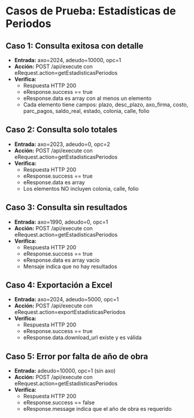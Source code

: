 # Casos de Prueba: Estadísticas de Periodos

## Caso 1: Consulta exitosa con detalle
- **Entrada:** axo=2024, adeudo=10000, opc=1
- **Acción:** POST /api/execute con eRequest.action=getEstadisticasPeriodos
- **Verifica:**
  - Respuesta HTTP 200
  - eResponse.success == true
  - eResponse.data es array con al menos un elemento
  - Cada elemento tiene campos: plazo, desc_plazo, axo_firma, costo, parc_pagos, saldo_real, estado, colonia, calle, folio

## Caso 2: Consulta solo totales
- **Entrada:** axo=2023, adeudo=0, opc=2
- **Acción:** POST /api/execute con eRequest.action=getEstadisticasPeriodos
- **Verifica:**
  - Respuesta HTTP 200
  - eResponse.success == true
  - eResponse.data es array
  - Los elementos NO incluyen colonia, calle, folio

## Caso 3: Consulta sin resultados
- **Entrada:** axo=1990, adeudo=0, opc=1
- **Acción:** POST /api/execute con eRequest.action=getEstadisticasPeriodos
- **Verifica:**
  - Respuesta HTTP 200
  - eResponse.success == true
  - eResponse.data es array vacío
  - Mensaje indica que no hay resultados

## Caso 4: Exportación a Excel
- **Entrada:** axo=2024, adeudo=5000, opc=1
- **Acción:** POST /api/execute con eRequest.action=exportEstadisticasPeriodos
- **Verifica:**
  - Respuesta HTTP 200
  - eResponse.success == true
  - eResponse.data.download_url existe y es válida

## Caso 5: Error por falta de año de obra
- **Entrada:** adeudo=10000, opc=1 (sin axo)
- **Acción:** POST /api/execute con eRequest.action=getEstadisticasPeriodos
- **Verifica:**
  - Respuesta HTTP 200
  - eResponse.success == false
  - eResponse.message indica que el año de obra es requerido

